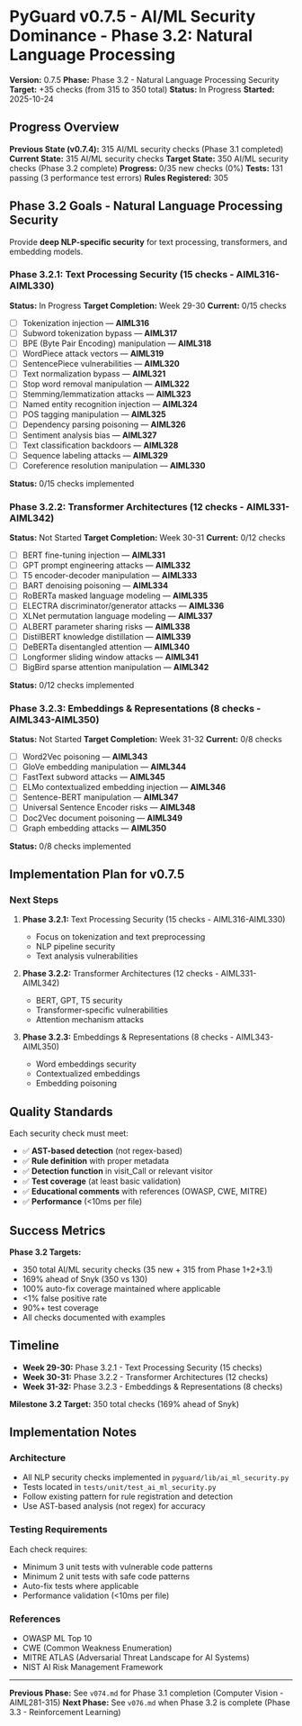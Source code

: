 # PyGuard v0.7.5 - AI/ML Security Dominance - Phase 3.2: Natural Language Processing

**Version:** 0.7.5
**Phase:** Phase 3.2 - Natural Language Processing Security
**Target:** +35 checks (from 315 to 350 total)
**Status:** In Progress
**Started:** 2025-10-24

## Progress Overview

**Previous State (v0.7.4):** 315 AI/ML security checks (Phase 3.1 completed)
**Current State:** 315 AI/ML security checks
**Target State:** 350 AI/ML security checks (Phase 3.2 complete)
**Progress:** 0/35 new checks (0%)
**Tests:** 131 passing (3 performance test errors)
**Rules Registered:** 305

## Phase 3.2 Goals - Natural Language Processing Security

Provide **deep NLP-specific security** for text processing, transformers, and embedding models.

### Phase 3.2.1: Text Processing Security (15 checks - AIML316-AIML330)

**Status:** In Progress
**Target Completion:** Week 29-30
**Current:** 0/15 checks

- [ ] Tokenization injection — **AIML316**
- [ ] Subword tokenization bypass — **AIML317**
- [ ] BPE (Byte Pair Encoding) manipulation — **AIML318**
- [ ] WordPiece attack vectors — **AIML319**
- [ ] SentencePiece vulnerabilities — **AIML320**
- [ ] Text normalization bypass — **AIML321**
- [ ] Stop word removal manipulation — **AIML322**
- [ ] Stemming/lemmatization attacks — **AIML323**
- [ ] Named entity recognition injection — **AIML324**
- [ ] POS tagging manipulation — **AIML325**
- [ ] Dependency parsing poisoning — **AIML326**
- [ ] Sentiment analysis bias — **AIML327**
- [ ] Text classification backdoors — **AIML328**
- [ ] Sequence labeling attacks — **AIML329**
- [ ] Coreference resolution manipulation — **AIML330**

**Status:** 0/15 checks implemented

### Phase 3.2.2: Transformer Architectures (12 checks - AIML331-AIML342)

**Status:** Not Started
**Target Completion:** Week 30-31
**Current:** 0/12 checks

- [ ] BERT fine-tuning injection — **AIML331**
- [ ] GPT prompt engineering attacks — **AIML332**
- [ ] T5 encoder-decoder manipulation — **AIML333**
- [ ] BART denoising poisoning — **AIML334**
- [ ] RoBERTa masked language modeling — **AIML335**
- [ ] ELECTRA discriminator/generator attacks — **AIML336**
- [ ] XLNet permutation language modeling — **AIML337**
- [ ] ALBERT parameter sharing risks — **AIML338**
- [ ] DistilBERT knowledge distillation — **AIML339**
- [ ] DeBERTa disentangled attention — **AIML340**
- [ ] Longformer sliding window attacks — **AIML341**
- [ ] BigBird sparse attention manipulation — **AIML342**

**Status:** 0/12 checks implemented

### Phase 3.2.3: Embeddings & Representations (8 checks - AIML343-AIML350)

**Status:** Not Started
**Target Completion:** Week 31-32
**Current:** 0/8 checks

- [ ] Word2Vec poisoning — **AIML343**
- [ ] GloVe embedding manipulation — **AIML344**
- [ ] FastText subword attacks — **AIML345**
- [ ] ELMo contextualized embedding injection — **AIML346**
- [ ] Sentence-BERT manipulation — **AIML347**
- [ ] Universal Sentence Encoder risks — **AIML348**
- [ ] Doc2Vec document poisoning — **AIML349**
- [ ] Graph embedding attacks — **AIML350**

**Status:** 0/8 checks implemented

## Implementation Plan for v0.7.5

### Next Steps

1. **Phase 3.2.1:** Text Processing Security (15 checks - AIML316-AIML330)
   - Focus on tokenization and text preprocessing
   - NLP pipeline security
   - Text analysis vulnerabilities

2. **Phase 3.2.2:** Transformer Architectures (12 checks - AIML331-AIML342)
   - BERT, GPT, T5 security
   - Transformer-specific vulnerabilities
   - Attention mechanism attacks

3. **Phase 3.2.3:** Embeddings & Representations (8 checks - AIML343-AIML350)
   - Word embeddings security
   - Contextualized embeddings
   - Embedding poisoning

## Quality Standards

Each security check must meet:

- ✅ **AST-based detection** (not regex-based)
- ✅ **Rule definition** with proper metadata
- ✅ **Detection function** in visit_Call or relevant visitor
- ✅ **Test coverage** (at least basic validation)
- ✅ **Educational comments** with references (OWASP, CWE, MITRE)
- ✅ **Performance** (<10ms per file)

## Success Metrics

**Phase 3.2 Targets:**
- 350 total AI/ML security checks (35 new + 315 from Phase 1+2+3.1)
- 169% ahead of Snyk (350 vs 130)
- 100% auto-fix coverage maintained where applicable
- <1% false positive rate
- 90%+ test coverage
- All checks documented with examples

## Timeline

- **Week 29-30:** Phase 3.2.1 - Text Processing Security (15 checks)
- **Week 30-31:** Phase 3.2.2 - Transformer Architectures (12 checks)
- **Week 31-32:** Phase 3.2.3 - Embeddings & Representations (8 checks)

**Milestone 3.2 Target:** 350 total checks (169% ahead of Snyk)

## Implementation Notes

### Architecture
- All NLP security checks implemented in `pyguard/lib/ai_ml_security.py`
- Tests located in `tests/unit/test_ai_ml_security.py`
- Follow existing pattern for rule registration and detection
- Use AST-based analysis (not regex) for accuracy

### Testing Requirements
Each check requires:
- Minimum 3 unit tests with vulnerable code patterns
- Minimum 2 unit tests with safe code patterns
- Auto-fix tests where applicable
- Performance validation (<10ms per file)

### References
- OWASP ML Top 10
- CWE (Common Weakness Enumeration)
- MITRE ATLAS (Adversarial Threat Landscape for AI Systems)
- NIST AI Risk Management Framework

---

**Previous Phase:** See `v074.md` for Phase 3.1 completion (Computer Vision - AIML281-315)
**Next Phase:** See `v076.md` when Phase 3.2 is complete (Phase 3.3 - Reinforcement Learning)
